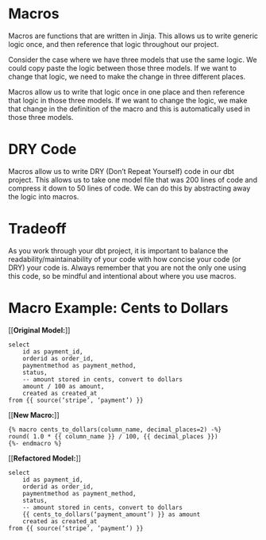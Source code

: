 # Macros

Macros are functions that are written in Jinja. This allows us to write generic logic once, and then reference that logic throughout our project.

Consider the case where we have three models that use the same logic. We could copy paste the logic between those three models.
If we want to change that logic, we need to make the change in three different places.

Macros allow us to write that logic once in one place and then reference that logic in those three models.
If we want to change the logic, we make that change in the definition of the macro and this is automatically used in those three models.

# DRY Code

Macros allow us to write DRY (Don’t Repeat Yourself) code in our dbt project.
This allows us to take one model file that was 200 lines of code and compress it down to 50 lines of code. We can do this by abstracting away the logic into macros.

# Tradeoff
As you work through your dbt project, it is important to balance the readability/maintainability of your code with how concise your code (or DRY) your code is.
Always remember that you are not the only one using this code, so be mindful and intentional about where you use macros.

# Macro Example: Cents to Dollars

[[**Original Model:**]]

```
select
    id as payment_id,
    orderid as order_id,
    paymentmethod as payment_method,
    status,
    -- amount stored in cents, convert to dollars
    amount / 100 as amount,
    created as created_at
from {{ source(‘stripe’, ‘payment’) }}
```


[[**New Macro:**]]
```
{% macro cents_to_dollars(column_name, decimal_places=2) -%}
round( 1.0 * {{ column_name }} / 100, {{ decimal_places }})
{%- endmacro %}
```


[[**Refactored Model:**]]

```
select
    id as payment_id,
    orderid as order_id,
    paymentmethod as payment_method,
    status,
    -- amount stored in cents, convert to dollars
    {{ cents_to_dollars(‘payment_amount’) }} as amount
    created as created_at
from {{ source(‘stripe’, ‘payment’) }}
```
